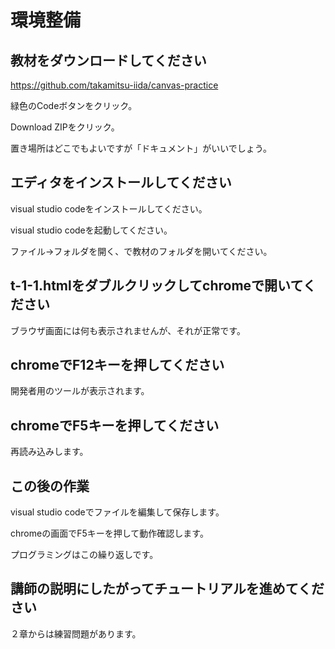 # 環境整備

## 教材をダウンロードしてください

<https://github.com/takamitsu-iida/canvas-practice>

緑色のCodeボタンをクリック。

Download ZIPをクリック。

置き場所はどこでもよいですが「ドキュメント」がいいでしょう。

## エディタをインストールしてください

visual studio codeをインストールしてください。

visual studio codeを起動してください。

ファイル→フォルダを開く、で教材のフォルダを開いてください。

## t-1-1.htmlをダブルクリックしてchromeで開いてください

ブラウザ画面には何も表示されませんが、それが正常です。

## chromeでF12キーを押してください

開発者用のツールが表示されます。

## chromeでF5キーを押してください

再読み込みします。

## この後の作業

visual studio codeでファイルを編集して保存します。

chromeの画面でF5キーを押して動作確認します。

プログラミングはこの繰り返しです。

## 講師の説明にしたがってチュートリアルを進めてください

２章からは練習問題があります。